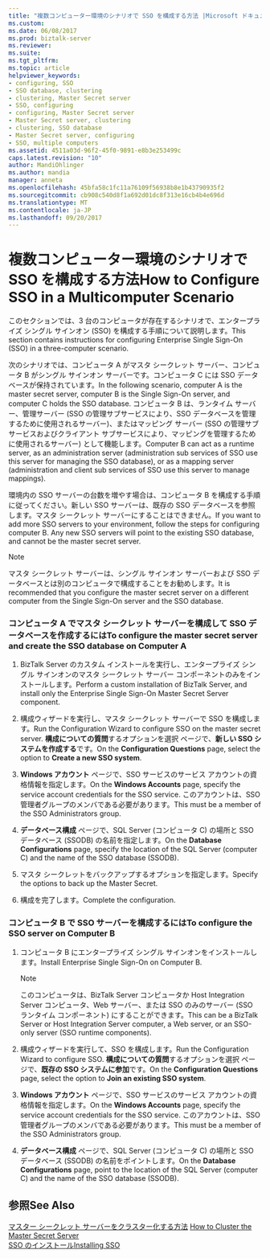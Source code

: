 ```yaml
---
title: "複数コンピューター環境のシナリオで SSO を構成する方法 |Microsoft ドキュメント"
ms.custom: 
ms.date: 06/08/2017
ms.prod: biztalk-server
ms.reviewer: 
ms.suite: 
ms.tgt_pltfrm: 
ms.topic: article
helpviewer_keywords:
- configuring, SSO
- SSO database, clustering
- clustering, Master Secret server
- SSO, configuring
- configuring, Master Secret server
- Master Secret server, clustering
- clustering, SSO database
- Master Secret server, configuring
- SSO, multiple computers
ms.assetid: 4511a03d-96f2-45f0-9891-e8b3e253499c
caps.latest.revision: "10"
author: MandiOhlinger
ms.author: mandia
manager: anneta
ms.openlocfilehash: 45bfa58c1fc11a76109f56938b8e1b43790935f2
ms.sourcegitcommit: cb908c540d8f1a692d01dc8f313e16cb4b4e696d
ms.translationtype: MT
ms.contentlocale: ja-JP
ms.lasthandoff: 09/20/2017
---
```

# <a name="how-to-configure-sso-in-a-multicomputer-scenario"></a><span data-ttu-id="de93f-102">複数コンピューター環境のシナリオで SSO を構成する方法</span><span class="sxs-lookup"><span data-stu-id="de93f-102">How to Configure SSO in a Multicomputer Scenario</span></span>
<span data-ttu-id="de93f-103">このセクションでは、3 台のコンピュータが存在するシナリオで、エンタープライズ シングル サインオン (SSO) を構成する手順について説明します。</span><span class="sxs-lookup"><span data-stu-id="de93f-103">This section contains instructions for configuring Enterprise Single Sign-On (SSO) in a three-computer scenario.</span></span>  
  
 <span data-ttu-id="de93f-104">次のシナリオでは、コンピュータ A がマスタ シークレット サーバー、コンピュータ B がシングル サインオン サーバーです。コンピュータ C には SSO データベースが保持されています。</span><span class="sxs-lookup"><span data-stu-id="de93f-104">In the following scenario, computer A is the master secret server, computer B is the Single Sign-On server, and computer C holds the SSO database.</span></span> <span data-ttu-id="de93f-105">コンピュータ B は、ランタイム サーバー、管理サーバー (SSO の管理サブサービスにより、SSO データベースを管理するために使用されるサーバー)、またはマッピング サーバー (SSO の管理サブサービスおよびクライアント サブサービスにより、マッピングを管理するために使用されるサーバー) として機能します。</span><span class="sxs-lookup"><span data-stu-id="de93f-105">Computer B can act as a runtime server, as an administration server (administration sub services of SSO use this server for managing the SSO database), or as a mapping server (administration and client sub services of SSO use this server to manage mappings).</span></span>  
  
 <span data-ttu-id="de93f-106">環境内の SSO サーバーの台数を増やす場合は、コンピュータ B を構成する手順に従ってください。新しい SSO サーバーは、既存の SSO データベースを参照します。マスタ シークレット サーバーにすることはできません。</span><span class="sxs-lookup"><span data-stu-id="de93f-106">If you want to add more SSO servers to your environment, follow the steps for configuring computer B. Any new SSO servers will point to the existing SSO database, and cannot be the master secret server.</span></span>  
  
> [!NOTE]
>  <span data-ttu-id="de93f-107">マスタ シークレット サーバーは、シングル サインオン サーバーおよび SSO データベースとは別のコンピュータで構成することをお勧めします。</span><span class="sxs-lookup"><span data-stu-id="de93f-107">It is recommended that you configure the master secret server on a different computer from the Single Sign-On server and the SSO database.</span></span>  
  
### <a name="to-configure-the-master-secret-server-and-create-the-sso-database-on-computer-a"></a><span data-ttu-id="de93f-108">コンピュータ A でマスタ シークレット サーバーを構成して SSO データベースを作成するには</span><span class="sxs-lookup"><span data-stu-id="de93f-108">To configure the master secret server and create the SSO database on Computer A</span></span>  
  
1.  <span data-ttu-id="de93f-109">BizTalk Server のカスタム インストールを実行し、エンタープライズ シングル サインオンのマスタ シークレット サーバー コンポーネントのみをインストールします。</span><span class="sxs-lookup"><span data-stu-id="de93f-109">Perform a custom installation of BizTalk Server, and install only the Enterprise Single Sign-On Master Secret Server component.</span></span>  
  
2.  <span data-ttu-id="de93f-110">構成ウィザードを実行し、マスタ シークレット サーバーで SSO を構成します。</span><span class="sxs-lookup"><span data-stu-id="de93f-110">Run the Configuration Wizard to configure SSO on the master secret server.</span></span> <span data-ttu-id="de93f-111">**構成についての質問**するオプションを選択 ページで、**新しい SSO システムを作成する**です。</span><span class="sxs-lookup"><span data-stu-id="de93f-111">On the **Configuration Questions** page, select the option to **Create a new SSO system**.</span></span>  
  
3.  <span data-ttu-id="de93f-112">**Windows アカウント** ページで、SSO サービスのサービス アカウントの資格情報を指定します。</span><span class="sxs-lookup"><span data-stu-id="de93f-112">On the **Windows Accounts** page, specify the service account credentials for the SSO service.</span></span> <span data-ttu-id="de93f-113">このアカウントは、SSO 管理者グループのメンバである必要があります。</span><span class="sxs-lookup"><span data-stu-id="de93f-113">This must be a member of the SSO Administrators group.</span></span>  
  
4.  <span data-ttu-id="de93f-114">**データベース構成** ページで、SQL Server (コンピュータ C) の場所と SSO データベース (SSODB) の名前を指定します。</span><span class="sxs-lookup"><span data-stu-id="de93f-114">On the **Database Configurations** page, specify the location of the SQL Server (computer C) and the name of the SSO database (SSODB).</span></span>  
  
5.  <span data-ttu-id="de93f-115">マスタ シークレットをバックアップするオプションを指定します。</span><span class="sxs-lookup"><span data-stu-id="de93f-115">Specify the options to back up the Master Secret.</span></span>  
  
6.  <span data-ttu-id="de93f-116">構成を完了します。</span><span class="sxs-lookup"><span data-stu-id="de93f-116">Complete the configuration.</span></span>  
  
### <a name="to-configure-the-sso-server-on-computer-b"></a><span data-ttu-id="de93f-117">コンピュータ B で SSO サーバーを構成するには</span><span class="sxs-lookup"><span data-stu-id="de93f-117">To configure the SSO server on Computer B</span></span>  
  
1.  <span data-ttu-id="de93f-118">コンピュータ B にエンタープライズ シングル サインオンをインストールします。</span><span class="sxs-lookup"><span data-stu-id="de93f-118">Install Enterprise Single Sign-On on Computer B.</span></span>  
  
    > [!NOTE]
    >  <span data-ttu-id="de93f-119">このコンピュータは、BizTalk Server コンピュータか Host Integration Server コンピュータ、Web サーバー、または SSO のみのサーバー (SSO ランタイム コンポーネント) にすることができます。</span><span class="sxs-lookup"><span data-stu-id="de93f-119">This can be a BizTalk Server or Host Integration Server computer, a Web server, or an SSO-only server (SSO runtime components).</span></span>  
  
2.  <span data-ttu-id="de93f-120">構成ウィザードを実行して、SSO を構成します。</span><span class="sxs-lookup"><span data-stu-id="de93f-120">Run the Configuration Wizard to configure SSO.</span></span> <span data-ttu-id="de93f-121">**構成についての質問**するオプションを選択 ページで、**既存の SSO システムに参加**です。</span><span class="sxs-lookup"><span data-stu-id="de93f-121">On the **Configuration Questions** page, select the option to **Join an existing SSO system**.</span></span>  
  
3.  <span data-ttu-id="de93f-122">**Windows アカウント** ページで、SSO サービスのサービス アカウントの資格情報を指定します。</span><span class="sxs-lookup"><span data-stu-id="de93f-122">On the **Windows Accounts** page, specify the service account credentials for the SSO service.</span></span> <span data-ttu-id="de93f-123">このアカウントは、SSO 管理者グループのメンバである必要があります。</span><span class="sxs-lookup"><span data-stu-id="de93f-123">This must be a member of the SSO Administrators group.</span></span>  
  
4.  <span data-ttu-id="de93f-124">**データベース構成** ページで、SQL Server (コンピュータ C) の場所と SSO データベース (SSODB) の名前をポイントします。</span><span class="sxs-lookup"><span data-stu-id="de93f-124">On the **Database Configurations** page, point to the location of the SQL Server (computer C) and the name of the SSO database (SSODB).</span></span>  
  
## <a name="see-also"></a><span data-ttu-id="de93f-125">参照</span><span class="sxs-lookup"><span data-stu-id="de93f-125">See Also</span></span>  
 <span data-ttu-id="de93f-126">[マスター シークレット サーバーをクラスター化する方法](../core/how-to-cluster-the-master-secret-server1.md) </span><span class="sxs-lookup"><span data-stu-id="de93f-126">[How to Cluster the Master Secret Server](../core/how-to-cluster-the-master-secret-server1.md) </span></span>  
 [<span data-ttu-id="de93f-127">SSO のインストール</span><span class="sxs-lookup"><span data-stu-id="de93f-127">Installing SSO</span></span>](../core/installing-sso.md)